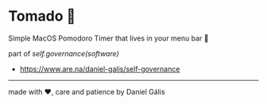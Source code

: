 # Tomado 🍅
Simple MacOS Pomodoro Timer that lives in your menu bar 🌱

part of _self.governance(software)_
- https://www.are.na/daniel-galis/self-governance

---

made with ❤️, care and patience by Daniel Gális

